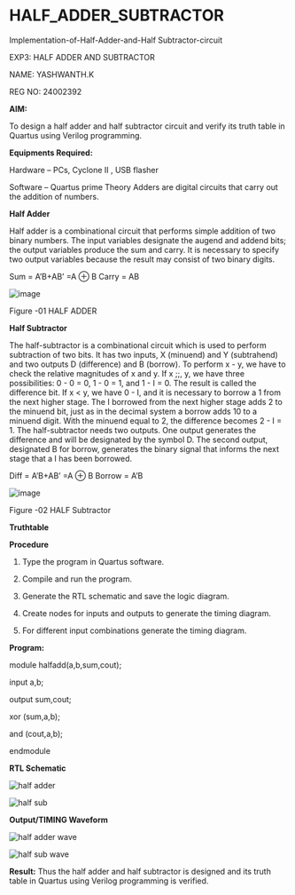 # HALF_ADDER_SUBTRACTOR
Implementation-of-Half-Adder-and-Half Subtractor-circuit

EXP3: HALF ADDER AND SUBTRACTOR

NAME: YASHWANTH.K

REG NO: 24002392

**AIM:**

To design a half adder and half subtractor circuit and verify its truth table in Quartus using Verilog programming.

**Equipments Required:**

Hardware – PCs, Cyclone II , USB flasher 

Software – Quartus prime Theory Adders are digital circuits that carry out the addition of numbers.

**Half Adder**

Half adder is a combinational circuit that performs simple addition of two binary numbers. The input variables designate the augend and addend bits; the output variables produce the sum and carry. It is necessary to specify two output variables because the result may consist of two binary digits.

Sum = A’B+AB’ =A ⊕ B Carry = AB

![image](https://github.com/naavaneetha/HALF_ADDER_SUBTRACTOR/assets/154305477/bd4a0b2c-cdbc-4184-ab08-81578f121e1f)

Figure -01 HALF ADDER

**Half Subtractor**

The half-subtractor is a combinational circuit which is used to perform subtraction of two bits. It has two inputs, X (minuend) and Y (subtrahend) and two outputs D (difference) and B (borrow). To perform x - y, we have to check the relative magnitudes of x and y. If x ;;, y, we have three possibilities: 0 - 0 = 0, 1 - 0 = 1, and 1 - I = 0. The result is called the difference bit. If x < y, we have 0 - I, and it is necessary to borrow a 1 from the next higher stage. The I borrowed from the next higher stage adds 2 to the minuend bit, just as in the decimal system a borrow adds 10 to a minuend digit. With the minuend equal to 2, the difference becomes 2 - I = 1. The half-subtractor needs two outputs. One output generates the difference and will be designated by the symbol D. The second output, designated B for borrow, generates the binary signal that informs the next stage that a I has been borrowed. 

Diff = A’B+AB’ =A ⊕ B
Borrow = A’B

 ![image](https://github.com/naavaneetha/HALF_ADDER_SUBTRACTOR/assets/154305477/d76b099c-513f-4e7c-843a-e2fd028a531a)

Figure -02 HALF Subtractor

**Truthtable**

**Procedure**

1.	Type the program in Quartus software.

2.	Compile and run the program.

3.	Generate the RTL schematic and save the logic diagram.

4.	Create nodes for inputs and outputs to generate the timing diagram.

5.	For different input combinations generate the timing diagram.


**Program:**

module halfadd(a,b,sum,cout);

input a,b;

output sum,cout;

xor (sum,a,b);

and (cout,a,b);

endmodule



**RTL Schematic**

![half adder](https://github.com/user-attachments/assets/8f4464ce-cc84-430d-9d52-c97acce7d1e3)

![half sub](https://github.com/user-attachments/assets/fbe297ff-02c9-4f47-84c3-5212bc7402cb)

**Output/TIMING Waveform**

![half adder wave](https://github.com/user-attachments/assets/77bf5771-2899-47f6-82a9-5133c66d4e4e)

![half sub wave](https://github.com/user-attachments/assets/2589174d-1ae7-41d9-b092-53693480a41a)

**Result:**
Thus the half adder and half subtractor is designed and its truth table in Quartus using Verilog programming is verified.
